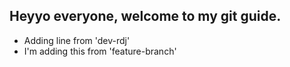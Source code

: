 ## Heyyo everyone, welcome to my git guide.

- Adding line from 'dev-rdj'
- I'm adding this from 'feature-branch'
